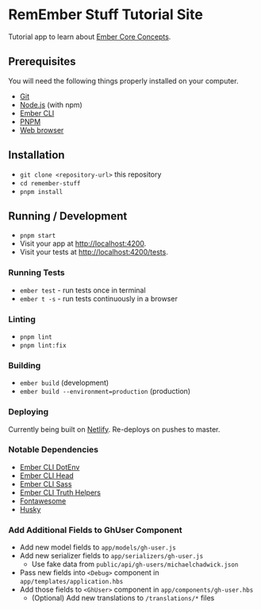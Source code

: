 # RemEmber Stuff Tutorial Site

Tutorial app to learn about [Ember Core Concepts](https://guides.emberjs.com/release/components/).

## Prerequisites

You will need the following things properly installed on your computer.

- [Git](https://git-scm.com/)
- [Node.js](https://nodejs.org/) (with npm)
- [Ember CLI](https://cli.emberjs.com/release/)
- [PNPM](https://pnpm.io/installation)
- [Web browser](https://browser-update.org/browsers.html)

## Installation

- `git clone <repository-url>` this repository
- `cd remember-stuff`
- `pnpm install`

## Running / Development

- `pnpm start`
- Visit your app at [http://localhost:4200](http://localhost:4200).
- Visit your tests at [http://localhost:4200/tests](http://localhost:4200/tests).

### Running Tests

- `ember test` - run tests once in terminal
- `ember t -s` - run tests continuously in a browser

### Linting

- `pnpm lint`
- `pnpm lint:fix`

### Building

- `ember build` (development)
- `ember build --environment=production` (production)

### Deploying

Currently being built on [Netlify](https://mc-emberjs-remember-stuff.netlify.app). Re-deploys on pushes to master.

### Notable Dependencies

- [Ember CLI DotEnv](https://www.npmjs.com/package/ember-cli-dotenv)
- [Ember CLI Head](https://www.npmjs.com/package/ember-cli-head)
- [Ember CLI Sass](https://www.npmjs.com/package/ember-cli-sass)
- [Ember CLI Truth Helpers](https://www.npmjs.com/package/ember-truth-helpers)
- [Fontawesome](https://www.npmjs.com/package/@fortawesome/ember-fontawesome)
- [Husky](https://github.com/typicode/husky)

### Add Additional Fields to GhUser Component

- Add new model fields to `app/models/gh-user.js`
- Add new serializer fields to `app/serializers/gh-user.js`
  - Use fake data from `public/api/gh-users/michaelchadwick.json`
- Pass new fields into `<Debug>` component in `app/templates/application.hbs`
- Add those fields to `<GhUser>` component in `app/components/gh-user.hbs`
  - (Optional) Add new translations to `/translations/*` files
